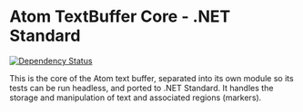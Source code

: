 # Atom TextBuffer Core - .NET Standard
[![Dependency Status](https://david-dm.org/x3haloed/text-buffer-net-standard.svg)](https://david-dm.org/x3haloed/text-buffer-net-standard)

This is the core of the Atom text buffer, separated into its own module so its tests can be run headless, and ported to .NET Standard. It handles the storage and manipulation of text and associated regions (markers).
